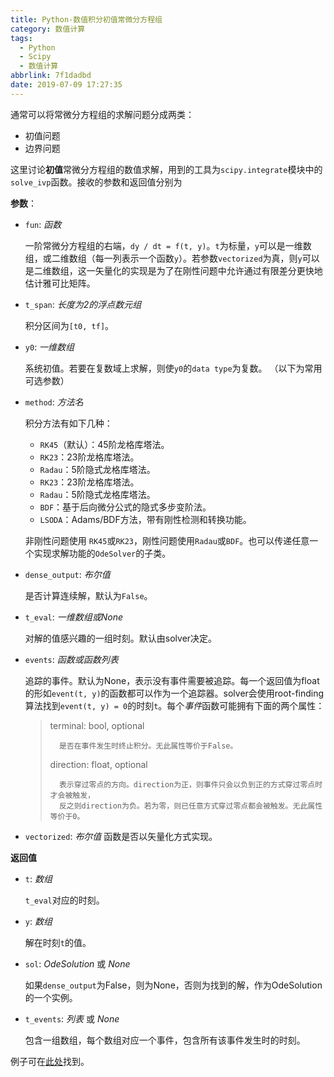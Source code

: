 ```yaml
---
title: Python-数值积分初值常微分方程组
category: 数值计算
tags:
  - Python
  - Scipy
  - 数值计算
abbrlink: 7f1dadbd
date: 2019-07-09 17:27:35
---
```


通常可以将常微分方程组的求解问题分成两类：
- 初值问题
- 边界问题

这里讨论**初值**常微分方程组的数值求解，用到的工具为`scipy.integrate`模块中的`solve_ivp`函数。接收的参数和返回值分别为

**参数**：
- `fun`: *函数*

    一阶常微分方程组的右端，`dy / dt = f(t, y)`。`t`为标量，`y`可以是一维数组，或二维数组（每一列表示一个函数`y`）。若参数`vectorized`为真，则`y`可以是二维数组，这一矢量化的实现是为了在刚性问题中允许通过有限差分更快地估计雅可比矩阵。
- `t_span`: *长度为2的浮点数元组*

    积分区间为`[t0, tf]`。
- `y0`: *一维数组*

    系统初值。若要在复数域上求解，则使`y0`的`data type`为复数。
（以下为常用可选参数）
- `method`: *方法名*

    积分方法有如下几种：
    - `RK45`（默认）：45阶龙格库塔法。
    - `RK23`：23阶龙格库塔法。
    - `Radau`：5阶隐式龙格库塔法。
    - `RK23`：23阶龙格库塔法。
    - `Radau`：5阶隐式龙格库塔法。
    - `BDF`：基于后向微分公式的隐式多步变阶法。
    - `LSODA`：Adams/BDF方法，带有刚性检测和转换功能。

    非刚性问题使用
    `RK45`或`RK23`，刚性问题使用`Radau`或`BDF`。也可以传递任意一个实现求解功能的`OdeSolver`的子类。

- `dense_output`: *布尔值*

    是否计算连续解，默认为`False`。

- `t_eval`: *一维数组或None*

    对解的值感兴趣的一组时刻。默认由solver决定。

- `events`: *函数或函数列表*

    追踪的事件。默认为None，表示没有事件需要被追踪。每一个返回值为float的形如`event(t,
    y)`的函数都可以作为一个追踪器。solver会使用root-finding算法找到`event(t,
    y) = 0`的时刻`t`。每个*事件*函数可能拥有下面的两个属性：
    > terminal: bool, optional
    >
    >       是否在事件发生时终止积分。无此属性等价于False。
    > direction: float, optional
    > 
    >       表示穿过零点的方向。direction为正，则事件只会以负到正的方式穿过零点时才会被触发，
    >       反之则direction为负。若为零，则已任意方式穿过零点都会被触发。无此属性等价于0。

- `vectorized`: *布尔值*
    函数是否以矢量化方式实现。

**返回值**
- `t`: *数组*

    `t_eval`对应的时刻。
- `y`: *数组*

    解在时刻`t`的值。
- `sol`: *OdeSolution* 或 *None*

    如果`dense_output`为False，则为None，否则为找到的解，作为OdeSolution的一个实例。
- `t_events`: *列表* 或 *None*

    包含一组数组，每个数组对应一个事件，包含所有该事件发生时的时刻。


例子可在[此处](https://docs.scipy.org/doc/scipy/reference/generated/scipy.integrate.solve_ivp.html#r179348322575-1)找到。
